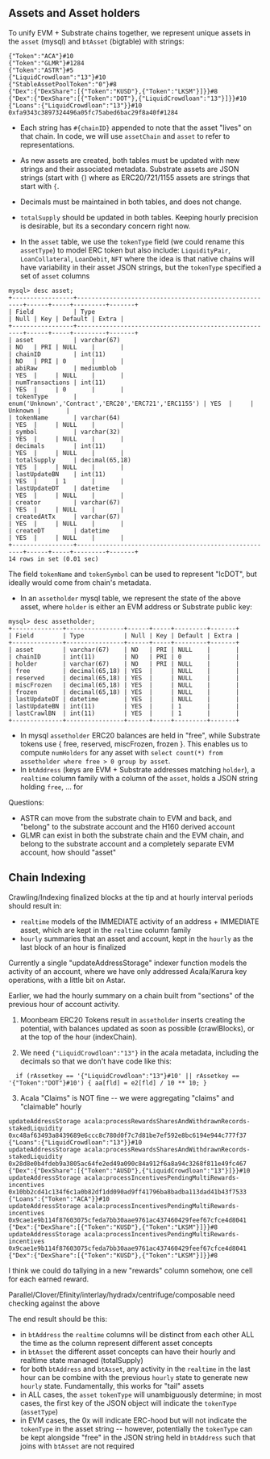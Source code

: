 ## Assets and Asset holders

To unify EVM + Substrate chains together, we represent unique assets in the `asset` (mysql) and `btAsset` (bigtable) with strings:

```
{"Token":"ACA"}#10
{"Token":"GLMR"}#1284
{"Token":"ASTR"}#5
{"LiquidCrowdloan":"13"}#10
{"StableAssetPoolToken":"0"}#8
{"Dex":{"DexShare":[{"Token":"KUSD"},{"Token":"LKSM"}]}}#8
{"Dex":{"DexShare":[{"Token":"DOT"},{"LiquidCrowdloan":"13"}]}}#10
{"Loans":{"LiquidCrowdloan":"13"}}#10
0xfa9343c3897324496a05fc75abed6bac29f8a40f#1284
```

* Each string has `#{chainID}` appended to note that the asset "lives" on that chain.  In code, we will use `assetChain` and `asset` to refer to representations.  
* As new assets are created, both tables must be updated with new strings and their associated metadata.  Substrate assets are JSON strings (start with `{`) where as ERC20/721/1155 assets are strings that start with `{`.   
* Decimals must be maintained in both tables, and does not change.
* `totalSupply` should be updated in both tables.   Keeping hourly precision is desirable, but its a secondary concern right now.


* In the `asset` table, we use the `tokenType` field (we could rename this `assetType`) to model ERC token but also include: `LiquidityPair`, `LoanCollateral`, `LoanDebit`, `NFT` where the idea is that native chains will have variability in their asset JSON strings, but the `tokenType` specified a set of `asset` columns

```
mysql> desc asset;
+-----------------+-------------------------------------------------------+------+-----+---------+-------+
| Field           | Type                                                  | Null | Key | Default | Extra |
+-----------------+-------------------------------------------------------+------+-----+---------+-------+
| asset           | varchar(67)                                           | NO   | PRI | NULL    |       |
| chainID         | int(11)                                               | NO   | PRI | 0       |       |
| abiRaw          | mediumblob                                            | YES  |     | NULL    |       |
| numTransactions | int(11)                                               | YES  |     | 0       |       |
| tokenType       | enum('Unknown','Contract','ERC20','ERC721','ERC1155') | YES  |     | Unknown |       |
| tokenName       | varchar(64)                                           | YES  |     | NULL    |       |
| symbol          | varchar(32)                                           | YES  |     | NULL    |       |
| decimals        | int(11)                                               | YES  |     | NULL    |       |
| totalSupply     | decimal(65,18)                                        | YES  |     | NULL    |       |
| lastUpdateBN    | int(11)                                               | YES  |     | 1       |       |
| lastUpdateDT    | datetime                                              | YES  |     | NULL    |       |
| creator         | varchar(67)                                           | YES  |     | NULL    |       |
| createdAtTx     | varchar(67)                                           | YES  |     | NULL    |       |
| createDT        | datetime                                              | YES  |     | NULL    |       |
+-----------------+-------------------------------------------------------+------+-----+---------+-------+
14 rows in set (0.01 sec)
```

The field `tokenName` and `tokenSymbol` can be used to represent "lcDOT", but ideally would come from chain's metadata.

* In an `assetholder` mysql table, we represent the state of the above asset, where `holder` is either an EVM address or Substrate public key:

```
mysql> desc assetholder;
+--------------+----------------+------+-----+---------+-------+
| Field        | Type           | Null | Key | Default | Extra |
+--------------+----------------+------+-----+---------+-------+
| asset        | varchar(67)    | NO   | PRI | NULL    |       |
| chainID      | int(11)        | NO   | PRI | 0       |       |
| holder       | varchar(67)    | NO   | PRI | NULL    |       |
| free         | decimal(65,18) | YES  |     | NULL    |       |
| reserved     | decimal(65,18) | YES  |     | NULL    |       |
| miscFrozen   | decimal(65,18) | YES  |     | NULL    |       |
| frozen       | decimal(65,18) | YES  |     | NULL    |       |
| lastUpdateDT | datetime       | YES  |     | NULL    |       |
| lastUpdateBN | int(11)        | YES  |     | 1       |       |
| lastCrawlBN  | int(11)        | YES  |     | 1       |       |
+--------------+----------------+------+-----+---------+-------+
```

* In mysql `assetholder` ERC20 balances are held in "free", while Substrate tokens use { free, reserved, miscFrozen, frozen }.  This enables us to compute `numHolders` for any asset with `select count(*) from assetholder where free > 0 group by asset`.
* In `btAddress` (keys are EVM + Substrate addresses matching `holder`), a `realtime` column family with a column of the `asset`, holds a JSON string holding `free`, ... for

Questions:
* ASTR can move from the substrate chain to EVM and back, and "belong" to the substrate account and the H160 derived account
* GLMR can exist in both the substrate chain and the EVM chain, and belong to the substrate account and a completely separate EVM account, how should "asset"


## Chain Indexing

Crawling/Indexing finalized blocks at the tip and at hourly interval periods should result in:

* `realtime` models of the IMMEDIATE activity of an address + IMMEDIATE asset, which are kept in the `realtime` column family
* `hourly` summaries that an asset and account, kept in the `hourly` as the last block of an hour is finalized

Currently a single "updateAddressStorage" indexer function models the activity of an account, where we have only addressed Acala/Karura key operations, with a little bit on Astar.

Earlier, we had the hourly summary on a chain built from "sections" of the previous hour of account activity.

1. Moonbeam ERC20 Tokens result in `assetholder` inserts creating the potential, with balances updated as soon as possible (crawlBlocks), or at the top of the hour (indexChain).

2. We need `{"LiquidCrowdloan":"13"}` in the acala metadata, including the decimals  so that we don't have code like this:
```
  if (rAssetkey == '{"LiquidCrowdloan":"13"}#10' || rAssetkey == '{"Token":"DOT"}#10') { aa[fld] = e2[fld] / 10 ** 10; }
```

3. Acala "Claims" is NOT fine -- we were aggregating "claims" and "claimable" hourly
```
updateAddressStorage acala:processRewardsSharesAndWithdrawnRecords-stakedLiquidity 0xc48af63493a8439689e6ccc8c780d0f7c7d81be7ef592e8bc6194e944c777f37 {"Loans":{"LiquidCrowdloan":"13"}}#10
updateAddressStorage acala:processRewardsSharesAndWithdrawnRecords-stakedLiquidity 0x28d8e0b4fdeb9a3805ac64fe2ed49a090c84a912f6a8a94c3268f811e49fc467 {"Dex":{"DexShare":[{"Token":"AUSD"},{"LiquidCrowdloan":"13"}]}}#10
updateAddressStorage acala:processIncentivesPendingMultiRewards-incentives 0x10bb2cd41c134f6c1a0b82df1dd090ad9ff41796ba8badba113dad41b43f7533 {"Loans":{"Token":"ACA"}}#10
updateAddressStorage acala:processIncentivesPendingMultiRewards-incentives 0x9cae1e9b114f87603075cfeda7bb30aae9761ac437460429feef67cfce4d8041 {"Dex":{"DexShare":[{"Token":"KUSD"},{"Token":"LKSM"}]}}#8
updateAddressStorage acala:processIncentivesPendingMultiRewards-incentives 0x9cae1e9b114f87603075cfeda7bb30aae9761ac437460429feef67cfce4d8041 {"Dex":{"DexShare":[{"Token":"KUSD"},{"Token":"LKSM"}]}}#8
```
I think we could do tallying in a new "rewards" column somehow, one cell for each earned reward.



Parallel/Clover/Efinity/interlay/hydradx/centrifuge/composable need checking against the above

The end result should be this:
* in `btAddress` the `realtime` columns will be distinct from each other ALL the time as the column represent different asset concepts
* in `btAsset` the different asset concepts can have their hourly and realtime state managed (totalSupply)
* for both `btAddress` and `btAsset`, any activity in the `realtime` in the last hour can be combine with the previous `hourly` state to generate new `hourly` state.  Fundamentally, this works for "tail" assets
* in ALL cases, the `asset` `tokenType` will unambiguously determine; in most cases, the first key of the JSON object will indicate the `tokenType` (`assetType`)  
* in EVM cases, the 0x will indicate ERC-hood but will not indicate the `tokenType` in the asset string -- however, potentially the `tokenType` can be kept alongside "free" in the JSON string held in `btAddress` such that joins with `btAsset` are not required
